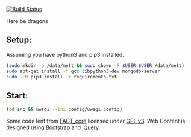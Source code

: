 [![Build Status](https://travis-ci.com/dorpvom/mettinizr.svg?branch=master)](https://travis-ci.com/dorpvom/mettinizr)

Here be dragons

## Setup:
Assuming you have python3 and pip3 installed.

```sh
(sudo mkdir -p /data/mett && sudo chown -R $USER:$USER /data/mett)
sudo apt-get install -f gcc libpython3-dev mongodb-server
sudo -EH pip3 install -r requirements.txt
```

## Start:
```sh
(cd src && uwsgi --ini config/uwsgi.config)
```

Some code lent from [FACT_core](https://github.com/fkie-cad/FACT_core) licensed under [GPL v3](https://github.com/fkie-cad/FACT_core/blob/master/LICENSE).
Web Content is designed using [Bootstrap](https://getbootstrap.com/) and [jQuery](https://jquery.com/).
